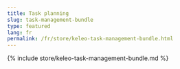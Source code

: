 ```yaml
---
title: Task planning
slug: task-management-bundle
type: featured
lang: fr
permalink: /fr/store/keleo-task-management-bundle.html
---
```


{% include store/keleo-task-management-bundle.md %}
